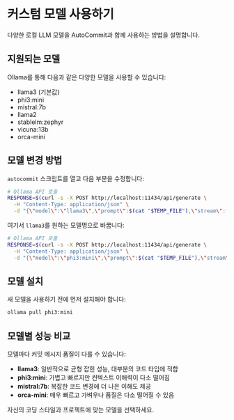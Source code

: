 # 커스텀 모델 사용하기

다양한 로컬 LLM 모델을 AutoCommit과 함께 사용하는 방법을 설명합니다.

## 지원되는 모델

Ollama를 통해 다음과 같은 다양한 모델을 사용할 수 있습니다:

- llama3 (기본값)
- phi3:mini
- mistral:7b
- llama2
- stablelm:zephyr
- vicuna:13b
- orca-mini

## 모델 변경 방법

`autocommit` 스크립트를 열고 다음 부분을 수정합니다:

```bash
# Ollama API 호출
RESPONSE=$(curl -s -X POST http://localhost:11434/api/generate \
  -H "Content-Type: application/json" \
  -d "{\"model\":\"llama3\",\"prompt\":$(cat "$TEMP_FILE"),\"stream\":false}")
```

여기서 `llama3`를 원하는 모델명으로 바꿉니다:

```bash
# Ollama API 호출
RESPONSE=$(curl -s -X POST http://localhost:11434/api/generate \
  -H "Content-Type: application/json" \
  -d "{\"model\":\"phi3:mini\",\"prompt\":$(cat "$TEMP_FILE"),\"stream\":false}")
```

## 모델 설치

새 모델을 사용하기 전에 먼저 설치해야 합니다:

```bash
ollama pull phi3:mini
```

## 모델별 성능 비교

모델마다 커밋 메시지 품질이 다를 수 있습니다:

- **llama3**: 일반적으로 균형 잡힌 성능, 대부분의 코드 타입에 적합
- **phi3:mini**: 가볍고 빠르지만 컨텍스트 이해력이 다소 떨어짐
- **mistral:7b**: 복잡한 코드 변경에 더 나은 이해도 제공
- **orca-mini**: 매우 빠르고 가벼우나 품질은 다소 떨어질 수 있음

자신의 코딩 스타일과 프로젝트에 맞는 모델을 선택하세요.